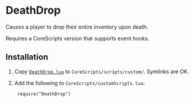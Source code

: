 # DeathDrop

Causes a player to drop their entire inventory upon death.

Requires a CoreScripts version that supports event hooks.

## Installation

1. Copy [`DeathDrop.lua`](DeathDrop.lua) to `CoreScripts/scripts/custom/`.  Symlinks are OK.

1. Add the following to `CoreScripts/customScripts.lua`:

        require("DeathDrop")

